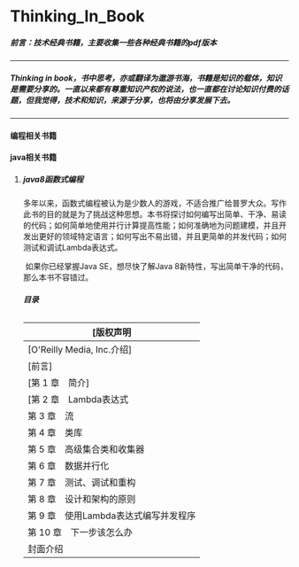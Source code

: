 





# Thinking_In_Book

##### *前言：技术经典书籍，主要收集一些各种经典书籍的pdf版本*





------

##### Thinking in book，书中思考，亦或翻译为遨游书海，书籍是知识的载体，知识是需要分享的。一直以来都有尊重知识产权的说法，也一直都在讨论知识付费的话题，但我觉得，技术和知识，来源于分享，也将由分享发展下去。

------



#### 编程相关书籍













#### java相关书籍

1. ##### java8函数式编程

   ​     多年以来，函数式编程被认为是少数人的游戏，不适合推广给普罗大众。写作此书的目的就是为了挑战这种思想。本书将探讨如何编写出简单、干净、易读的代码；如何简单地使用并行计算提高性能；如何准确地为问题建模，并且开发出更好的领域特定语言；如何写出不易出错，并且更简单的并发代码；如何测试和调试Lambda表达式。

   ​      如果你已经掌握Java SE，想尽快了解Java 8新特性，写出简单干净的代码，那么本书不容错过。  

   ###### **目录**

   | [版权声明                             |
   | ------------------------------------- |
   | [O'Reilly Media, Inc.介绍]            |
   | [前言]                                |
   | [第 1 章　简介]                       |
   | [第 2 章　Lambda表达式                |
   | 第 3 章　流                           |
   | 第 4 章　类库                         |
   | 第 5 章　高级集合类和收集器           |
   | 第 6 章　数据并行化                   |
   | 第 7 章　测试、调试和重构             |
   | 第 8 章　设计和架构的原则             |
   | 第 9 章　使用Lambda表达式编写并发程序 |
   | 第 10 章　下一步该怎么办              |
   | 封面介绍                              |

   
